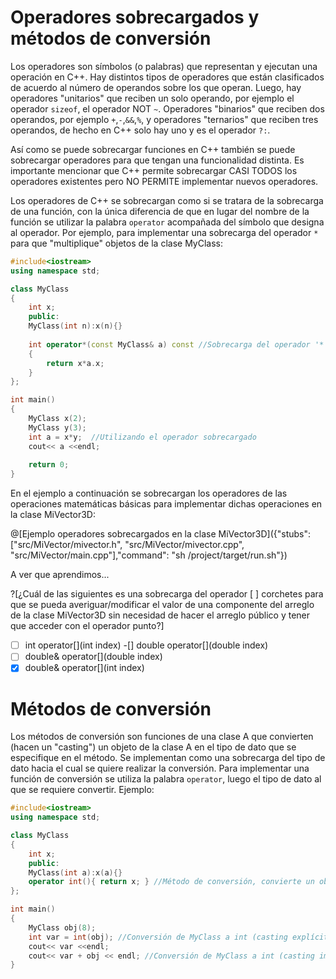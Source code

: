 # Operadores sobrecargados y métodos de conversión

Los operadores son símbolos (o palabras) que representan y ejecutan una operación en C++. Hay distintos tipos de operadores que están
clasificados de acuerdo al número de operandos sobre los que operan. Luego, hay operadores "unitarios" que reciben un solo operando,
por ejemplo el operador `sizeof`, el operador NOT `~`. Operadores "binarios" que reciben dos operandos, por ejemplo `+`,`-`,`&&`,`%`,
y operadores "ternarios" que reciben tres operandos, de hecho en C++ solo hay uno y es  el operador `?:`.

Así como se puede sobrecargar funciones en C++ también se puede sobrecargar operadores para que tengan una funcionalidad distinta. Es
importante mencionar que C++ permite sobrecargar CASI TODOS los operadores existentes pero NO PERMITE implementar nuevos operadores. 

Los operadores de C++ se sobrecargan como si se tratara de la sobrecarga de una función, con la única diferencia de que en lugar del
nombre de la función se utilizar la palabra `operator` acompañada del símbolo que designa al operador. Por ejemplo, para implementar
una sobrecarga del operador `*` para que "multiplique" objetos de la clase MyClass:

```C++ runnable
#include<iostream>
using namespace std;

class MyClass
{
	int x;
	public:
	MyClass(int n):x(n){}
	
	int operator*(const MyClass& a) const //Sobrecarga del operador '*' 
	{
		return x*a.x;
	}
}; 

int main()
{
	MyClass x(2);
    MyClass y(3);
    int a = x*y;  //Utilizando el operador sobrecargado
    cout<< a <<endl;
	
	return 0;
}
```

En el ejemplo a continuación se sobrecargan los operadores de las operaciones matemáticas básicas para implementar dichas operaciones
en la clase MiVector3D:

@[Ejemplo operadores sobrecargados en la clase MiVector3D]({"stubs": ["src/MiVector/mivector.h", "src/MiVector/mivector.cpp", "src/MiVector/main.cpp"],"command": "sh /project/target/run.sh"})

A ver que aprendimos...

?[¿Cuál de las siguientes es una sobrecarga del operador [ ] corchetes para que se pueda averiguar/modificar el valor de una componente del arreglo de la clase MiVector3D sin necesidad de hacer el arreglo público y tener que acceder con el operador punto?]
-[ ] int operator[](int index)
-[] double operator[](double index)
-[ ] double& operator[](double index)
-[x] double& operator[](int index)

# Métodos de conversión

Los métodos de conversión son funciones de una clase A que convierten (hacen un "casting") un objeto de la clase A en el tipo de dato
que se especifique en el método. Se implementan como una sobrecarga del tipo de dato hacia el cual se quiere realizar la conversión. 
Para implementar una función de conversión se utiliza la palabra `operator`, luego el tipo de dato al que se requiere convertir. Ejemplo:

```C++ runnable
#include<iostream>
using namespace std;

class MyClass
{
	int x;
	public:
	MyClass(int a):x(a){}
	operator int(){ return x; } //Método de conversión, convierte un objeto de la clase MyClass en un entero (int)
};

int main()
{
	MyClass obj(8);
	int var = int(obj); //Conversión de MyClass a int (casting explícito de MyClass a int)
	cout<< var <<endl;
	cout<< var + obj << endl; //Conversión de MyClass a int (casting implícito de MyClass a int)
}
```
